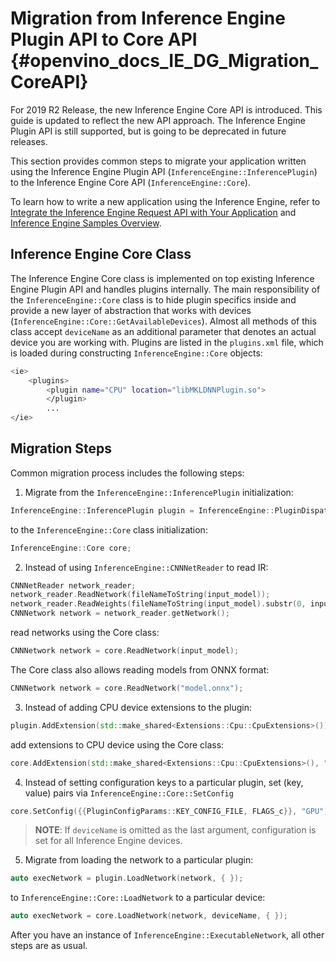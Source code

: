 Migration from Inference Engine Plugin API to Core API {#openvino_docs_IE_DG_Migration_CoreAPI}
===============================

For 2019 R2 Release, the new Inference Engine Core API is introduced. This guide is updated to reflect the new API approach. The Inference Engine Plugin API is still supported, but is going to be deprecated in future releases.

This section provides common steps to migrate your application written using the Inference Engine Plugin API (`InferenceEngine::InferencePlugin`) to the Inference Engine Core API (`InferenceEngine::Core`). 

To learn how to write a new application using the Inference Engine, refer to [Integrate the Inference Engine Request API with Your Application](Integrate_with_customer_application_new_API.md) and [Inference Engine Samples Overview](Samples_Overview.md).

## Inference Engine Core Class

The Inference Engine Core class is implemented on top existing Inference Engine Plugin API and handles plugins internally. 
The main responsibility of the `InferenceEngine::Core` class is to hide plugin specifics inside and provide a new layer of abstraction that works with devices (`InferenceEngine::Core::GetAvailableDevices`). Almost all methods of this class accept `deviceName` as an additional parameter that denotes an actual device you are working with. Plugins are listed in the `plugins.xml` file, which is loaded during constructing `InferenceEngine::Core` objects:

```bash
<ie>
    <plugins>
        <plugin name="CPU" location="libMKLDNNPlugin.so">
        </plugin>
        ...
</ie>
```

## Migration Steps

Common migration process includes the following steps:

1. Migrate from the `InferenceEngine::InferencePlugin` initialization:
```cpp
InferenceEngine::InferencePlugin plugin = InferenceEngine::PluginDispatcher({ FLAGS_pp }).getPluginByDevice(FLAGS_d);
```
to the `InferenceEngine::Core` class initialization:
```cpp
InferenceEngine::Core core;
```

2. Instead of using `InferenceEngine::CNNNetReader` to read IR:
```cpp
CNNNetReader network_reader;
network_reader.ReadNetwork(fileNameToString(input_model));
network_reader.ReadWeights(fileNameToString(input_model).substr(0, input_model.size() - 4) + ".bin");
CNNNetwork network = network_reader.getNetwork();
```
read networks using the Core class:
```cpp
CNNNetwork network = core.ReadNetwork(input_model);
```
The Core class also allows reading models from ONNX format:
```cpp
CNNNetwork network = core.ReadNetwork("model.onnx");
```

3. Instead of adding CPU device extensions to the plugin:
```cpp
plugin.AddExtension(std::make_shared<Extensions::Cpu::CpuExtensions>());
```
add extensions to CPU device using the Core class:
```cpp
core.AddExtension(std::make_shared<Extensions::Cpu::CpuExtensions>(), "CPU");
```

4. Instead of setting configuration keys to a particular plugin, set (key, value) pairs via `InferenceEngine::Core::SetConfig`
```cpp
core.SetConfig({{PluginConfigParams::KEY_CONFIG_FILE, FLAGS_c}}, "GPU");
```
> **NOTE**: If `deviceName` is omitted as the last argument, configuration is set for all Inference Engine devices.

5. Migrate from loading the network to a particular plugin:
```cpp
auto execNetwork = plugin.LoadNetwork(network, { });
```
to `InferenceEngine::Core::LoadNetwork` to a particular device:
```cpp
auto execNetwork = core.LoadNetwork(network, deviceName, { });
```

After you have an instance of `InferenceEngine::ExecutableNetwork`, all other steps are as usual.
